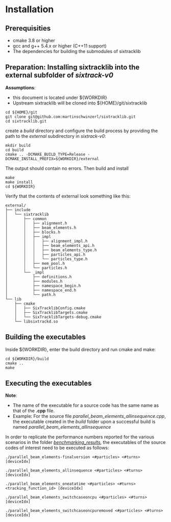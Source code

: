 # Installation

## Prerequisities
* cmake 3.8 or higher
* gcc and g++ 5.4.x or higher (C++11 support)
* The dependencies for building the submodules of sixtracklib

## Preparation: Installing sixtracklib into the external subfolder of *sixtrack-v0*
**Assumptions**:
* this document is located under ${WORKDIR} 
* Upstream sixtracklib will be cloned into ${HOME}/git/sixtracklib

```
cd ${HOME}/git
git clone git@github.com:martinschwinzerl/sixtracklib.git 
cd sixtracklib.git
```
create a *build* directory and configure the build process by providing the path to the *external* subdirectory in *sixtrack-v0*:
```
mkdir build
cd build
cmake .. -DCMAKE_BUILD_TYPE=Release -DCMAKE_INSTALL_PREFIX=${WORKDIR}/external 
```
The output should contain no errors. Then build and install
```
make
make install
cd ${WORKDIR}
```
Verify that the contents of external look something like this:
```
external/
├── include
│   └── sixtracklib
│       ├── common
│       │   ├── alignment.h
│       │   ├── beam_elements.h
│       │   ├── blocks.h
│       │   ├── impl
│       │   │   ├── alignment_impl.h
│       │   │   ├── beam_elements_api.h
│       │   │   ├── beam_elements_type.h
│       │   │   ├── particles_api.h
│       │   │   └── particles_type.h
│       │   ├── mem_pool.h
│       │   └── particles.h
│       └── _impl
│           ├── definitions.h
│           ├── modules.h
│           ├── namespace_begin.h
│           ├── namespace_end.h
│           └── path.h
└── lib
    ├── cmake
    │   ├── SixTracklibConfig.cmake
    │   ├── SixTracklibTargets.cmake
    │   └── SixTracklibTargets-debug.cmake
    └── libsixtrackd.so
```
## Building the executables

Inside ${WORKDIR}, enter the build directory and run cmake and make:
```
cd ${WORKDIR}/build
cmake ..
make
```
## Executing the executables

**Note**: 
* The name of the executable for a source code has the same name as that of the **.cpp** file.
* Example: For the source file *parallel_beam_elements_allinsequence.cpp*, the executable created in the *build* folder upon a successful build is named *parallel_beam_elements_allinsequence*  


In order to replicate the performance numbers reported for the various scenarios in the folder [*benchmarking_results*](benchmarking_results), the executables of the source codes of interest need to be executed as follows:

```
./parallel_beam_elements-finalversion <#particles> <#turns>  [deviceIdx]
```
    
```
./parallel_beam_elements_allinsequence <#particles> <#turns> [deviceIdx]
```
```
./parallel_beam_elements_oneatatime <#particles> <#turns> <tracking_function_id> [deviceIdx]
```
```
./parallel_beam_elements_switchcaseoncpu <#particles> <#turns>  [deviceIdx]
```
```
./parallel_beam_elements_switchcaseoncpuremoved <#particles> <#turns>  [deviceIdx]
```
